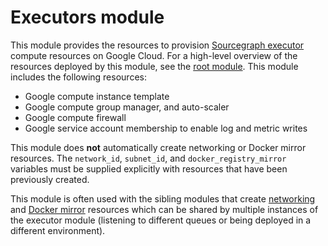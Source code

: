 # Executors module

This module provides the resources to provision [Sourcegraph executor](https://docs.sourcegraph.com/admin/executors) compute resources on Google Cloud. For a high-level overview of the resources deployed by this module, see the [root module](https://registry.terraform.io/modules/sourcegraph/executors/google/6.6.0). This module includes the following resources:

- Google compute instance template
- Google compute group manager, and auto-scaler
- Google compute firewall
- Google service account membership to enable log and metric writes

This module does **not** automatically create networking or Docker mirror resources. The `network_id`, `subnet_id`, and `docker_registry_mirror` variables must be supplied explicitly with resources that have been previously created.

This module is often used with the sibling modules that create [networking](https://registry.terraform.io/modules/sourcegraph/executors/google/6.6.0/submodules/networking) and [Docker mirror](https://registry.terraform.io/modules/sourcegraph/executors/google/6.6.0/submodules/docker-mirror) resources which can be shared by multiple instances of the executor module (listening to different queues or being deployed in a different environment).
